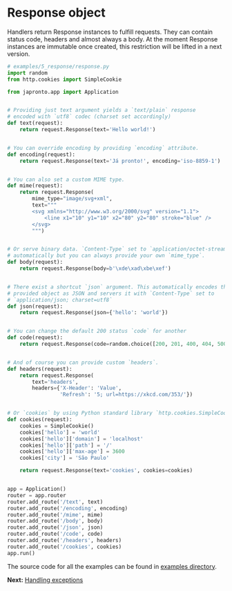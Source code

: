 # Response object

Handlers return Response instances to fulfill requests. They can contain status code, headers and almost always a body.
At the moment Response instances are immutable once created, this
restriction will be lifted in a next version.

  ```python
  # examples/5_response/response.py
  import random
  from http.cookies import SimpleCookie

  from japronto.app import Application


  # Providing just text argument yields a `text/plain` response
  # encoded with `utf8` codec (charset set accordingly)
  def text(request):
      return request.Response(text='Hello world!')


  # You can override encoding by providing `encoding` attribute.
  def encoding(request):
      return request.Response(text='Já pronto!', encoding='iso-8859-1')


  # You can also set a custom MIME type.
  def mime(request):
      return request.Response(
          mime_type="image/svg+xml",
          text="""
          <svg xmlns="http://www.w3.org/2000/svg" version="1.1">
              <line x1="10" y1="10" x2="80" y2="80" stroke="blue" />
          </svg>
          """)


  # Or serve binary data. `Content-Type` set to `application/octet-stream`
  # automatically but you can always provide your own `mime_type`.
  def body(request):
      return request.Response(body=b'\xde\xad\xbe\xef')


  # There exist a shortcut `json` argument. This automatically encodes the
  # provided object as JSON and servers it with `Content-Type` set to
  # `application/json; charset=utf8`
  def json(request):
      return request.Response(json={'hello': 'world'})


  # You can change the default 200 status `code` for another
  def code(request):
      return request.Response(code=random.choice([200, 201, 400, 404, 500]))


  # And of course you can provide custom `headers`.
  def headers(request):
      return request.Response(
          text='headers',
          headers={'X-Header': 'Value',
                   'Refresh': '5; url=https://xkcd.com/353/'})


  # Or `cookies` by using Python standard library `http.cookies.SimpleCookie`.
  def cookies(request):
      cookies = SimpleCookie()
      cookies['hello'] = 'world'
      cookies['hello']['domain'] = 'localhost'
      cookies['hello']['path'] = '/'
      cookies['hello']['max-age'] = 3600
      cookies['city'] = 'São Paulo'

      return request.Response(text='cookies', cookies=cookies)


  app = Application()
  router = app.router
  router.add_route('/text', text)
  router.add_route('/encoding', encoding)
  router.add_route('/mime', mime)
  router.add_route('/body', body)
  router.add_route('/json', json)
  router.add_route('/code', code)
  router.add_route('/headers', headers)
  router.add_route('/cookies', cookies)
  app.run()
  ```

The source code for all the examples can be found in [examples directory](https://github.com/squeaky-pl/japronto/tree/master/examples).


**Next:** [Handling exceptions](6_exceptions.md)
